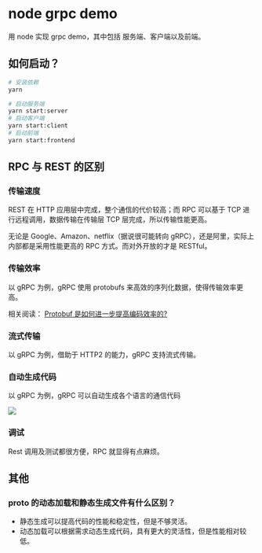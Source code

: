 # node grpc demo

用 node 实现 grpc demo，其中包括 服务端、客户端以及前端。

## 如何启动？

```bash
# 安装依赖
yarn

# 启动服务端
yarn start:server
# 启动客户端
yarn start:client
# 启动前端
yarn start:frontend
```

## RPC 与 REST 的区别

### 传输速度

REST 在 HTTP 应用层中完成，整个通信的代价较高；而 RPC 可以基于 TCP 进行远程调用，数据传输在传输层 TCP 层完成，所以传输性能更高。

无论是 Google、Amazon、netflix（据说很可能转向 gRPC），还是阿里，实际上内部都是采用性能更高的 RPC 方式。而对外开放的才是 RESTful。

### 传输效率

以 gRPC 为例，gRPC 使用 protobufs 来高效的序列化数据，使得传输效率更高。

相关阅读：
[Protobuf 是如何进一步提高编码效率的?](https://time.geekbang.org/column/article/247544?utm_source=related_read&utm_medium=article&utm_term=related_read)

### 流式传输

以 gRPC 为例，借助于 HTTP2 的能力，gRPC 支持流式传输。

### 自动生成代码

以 gRPC 为例，gRPC 可以自动生成各个语言的通信代码

![](./images/01.jpeg)

### 调试

Rest 调用及测试都很方便，RPC 就显得有点麻烦。

<!-- ### 如何生成模版代码？ -->

<!-- todo -->

<!-- ### 如何流式传输？ -->

<!-- todo -->

<!-- ### protobuf 单独使用 -->

<!-- todo -->

## 其他

### proto 的动态加载和静态生成文件有什么区别？

- 静态生成可以提高代码的性能和稳定性，但是不够灵活。
- 动态加载可以根据需求动态生成代码，具有更大的灵活性，但是性能相对较低。
